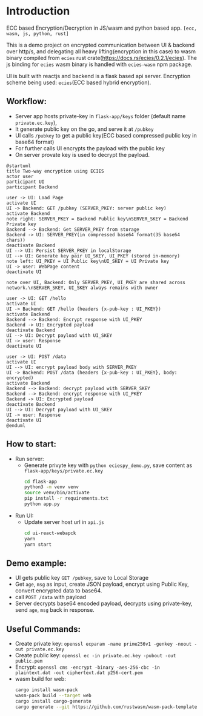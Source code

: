 # Introduction
ECC based Encryption/Decryption in JS/wasm and python based app.
`[ecc, wasm, js, python, rust]`

This is a demo project on encrypted communication between UI & backend over http/s, and delegating all heavy lifting(encryption in this case) to wasm binary compiled from `ecies` rust crate(https://docs.rs/ecies/0.2.1/ecies). The js binding for `ecies` wasm binary is handled with `ecies-wasm` npm package.

UI is built with reactjs and backend is a flask based api server. Encryption scheme being used: `ecies`(ECC based hybrid encryption).

## Workflow:
- Server app hosts private-key in `flask-app/keys` folder (default name `private.ec.key`), 
- It generate public key on the go, and serve it at `/pubkey`
- UI calls `/pubkey` to get a public key(ECC based compressed public key in base64 format)
- For further calls UI encrypts the payload with the public key
- On server provate key is used to decrypt the payload.

```plantuml
@startuml
title Two-way encryption using ECIES
actor user
participant UI
participant Backend

user -> UI: Load Page
activate UI
UI -> Backend: GET /pubkey (SERVER_PKEY: server public key)
activate Backend
note right: SERVER_PKEY = Backend Public key\nSERVER_SKEY = Backend Private key
Backend --> Backend: Get SERVER_PKEY from storage
Backend -> UI: SERVER_PKEY(in compressed base64 format(35 base64 chars))
deactivate Backend
UI --> UI: Persist SERVER_PKEY in localStorage
UI --> UI: Generate key pair UI_SKEY, UI_PKEY (stored in-memory)
note left: UI_PKEY = UI Public key\nUI_SKEY = UI Private key
UI -> user: WebPage content
deactivate UI

note over UI, Backend: Only SERVER_PKEY, UI_PKEY are shared across network.\nSERVER_SKEY, UI_SKEY always remains with owner

user -> UI: GET /hello
activate UI
UI -> Backend: GET /hello (headers {x-pub-key : UI_PKEY})
activate Backend
Backend --> Backend: Encrypt response with UI_PKEY
Backend -> UI: Encrypted payload
deactivate Backend
UI --> UI: Decrypt payload with UI_SKEY
UI -> user: Response
deactivate UI

user -> UI: POST /data
activate UI
UI --> UI: encrypt payload body with SERVER_PKEY
UI -> Backend: POST /data (headers {x-pub-key : UI_PKEY}, body: encrypted)
activate Backend
Backend --> Backend: decrypt payload with SERVER_SKEY
Backend --> Backend: encrypt response with UI_PKEY
Backend -> UI: Encrypted payload
deactivate Backend
UI --> UI: Decrypt payload with UI_SKEY
UI -> user: Response
deactivate UI
@enduml
```

## How to start:
- Run server:
  - Generate privyte key with `python eciespy_demo.py`, save content as `flask-app/keys/private.ec.key`
    ```sh
    cd flask-app
    python3 -m venv venv
    source venv/bin/activate
    pip install -r requirements.txt
    python app.py
    ```
- Run UI:
  - Update server host url in `api.js`
    ```sh
    cd ui-react-webapck
    yarn
    yarn start
    ```

## Demo example:
- UI gets public key `GET /pubkey`, save to Local Storage
- Get `age`, `msg` as input, create JSON payload, encrypt using Public Key, convert encrypted data to base64.
- call `POST /data` with payload
- Server decrypts base64 encoded payload, decrypts using private-key, send `age`, `msg` back in response.


## Useful Commands:
- Create private key: `openssl ecparam -name prime256v1 -genkey -noout -out private.ec.key`
- Create public key: `openssl ec -in private.ec.key -pubout -out public.pem`
- Encrypt: `openssl cms -encrypt -binary -aes-256-cbc -in plaintext.dat -out ciphertext.dat p256-cert.pem`
- wasm build for web:
    ```sh
    cargo install wasm-pack
    wasm-pack build --target web
    cargo install cargo-generate
    cargo generate --git https://github.com/rustwasm/wasm-pack-template.git --name mycrypto
    ```
